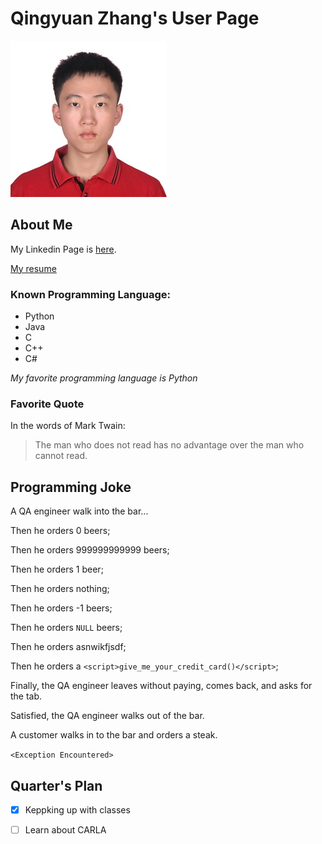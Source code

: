 # Qingyuan Zhang's User Page
![image](files/myPortrait.jpg)
## About Me
My Linkedin Page is [here](https://www.linkedin.com/in/qingyuan-zhang-4935a0173/).

[My resume](files/Qingyuan_Zhang_Resume.docx)

### Known Programming Language:
- Python
- Java
- C
- C++
- C#

*My favorite programming language is Python*

### Favorite Quote
In the words of Mark Twain:
> The man who does not read has no advantage over the man who cannot read.

## Programming Joke
A QA engineer walk into the bar...

Then he orders 0 beers;

Then he orders 999999999999 beers;

Then he orders 1 beer;

Then he orders nothing;

Then he orders -1 beers;

Then he orders `NULL` beers;

Then he orders asnwikfjsdf;

Then he orders a `<script>give_me_your_credit_card()</script>`;

Finally, the QA engineer leaves without paying, comes back, and asks for the tab.

Satisfied, the QA engineer walks out of the bar.

A customer walks in to the bar and orders a steak. 

`<Exception Encountered>`

## Quarter's Plan
- [x] Keppking up with classes
- [ ] Learn about CARLA






